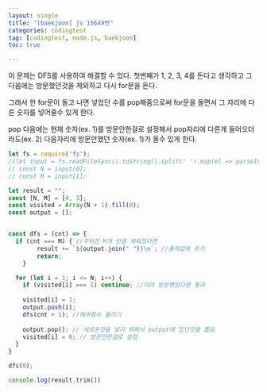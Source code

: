 ```yaml
---
layout: single
title: "[baekjoon] js 15649번"
categories: codingtest
tag: [codingtest, node.js, baekjoon]
toc: true

---
```


이 문제는 DFS를 사용하여 해결할 수 있다. 첫번째가 1, 2, 3, 4를 돈다고 생각하고 그 다음에는 방문했던것을 제외하고 다시 for문을 돈다.

그래서 한 for문이 돌고 나면 넣었던 수를 pop해줌으로써 for문을 돌면서 그 자리에 다른 숫자를 넣어줄수 있게 한다.

pop 다음에는 현재 숫자(ex. 1)를 방문안한걸로 설정해서 pop자리에 다른게 들어오더라도(ex. 2) 다음자리에 방문안했던 숫자(ex. 1)가 올수 있게 한다.

```js
let fs = require('fs');
//let input = fs.readFileSync().toString().split(' ').map(el => parseInt(el));
// const N = input[0];
// const M = input[1];

let result = "";
const [N, M] = [4, 3];
const visited = Array(N + 1).fill(0);
const output = [];


const dfs = (cnt) => {
  if (cnt === M) { //주어진 M개 만큼 채워졌다면
        result += `${output.join(" ")}\n`; //출력값에 추가
        return;
    }

  for (let i = 1; i <= N; i++) {
    if (visited[i] === 1) continue; //이미 방문했었다면 통과
 
    visited[i] = 1;
    output.push(i);
    dfs(cnt + 1); //재귀함수 돌리기
 
    output.pop(); // 새로운것을 넣기 위해서 output에 있던것을 뽑음
    visited[i] = 0; // 방문안한걸로 설정
  }
}

dfs(0);

console.log(result.trim())
```